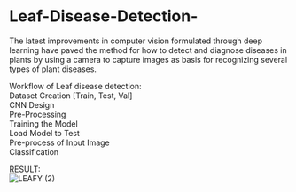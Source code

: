 # Leaf-Disease-Detection-
The latest improvements in computer vision formulated through deep learning have paved the method for how to detect and diagnose diseases in plants by using a camera to capture images as basis for recognizing several types of plant diseases. <br>

Workflow of Leaf disease detection: <br>
Dataset Creation [Train, Test, Val] <BR>
CNN Design<br>
Pre-Processing <br>
Training the Model<br>
Load Model to Test<br>
Pre-process of Input Image<br>
Classification<br>


RESULT:<BR>
![LEAFY (2)](https://github.com/zadkiel05/Leaf-Disease-Detection-/assets/136728698/512e8cf4-60f2-4fca-bb6e-ed6d36c0e146)








